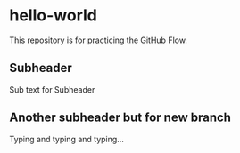 # hello-world
This repository is for practicing the GitHub Flow.

## Subheader

Sub text for Subheader


## Another subheader but for new branch

Typing and typing and typing...
